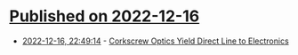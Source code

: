 # [Published on 2022-12-16](index.md)

* [2022-12-16, 22:49:14](https://news.ycombinator.com/item?id=34021701) - [Corkscrew Optics Yield Direct Line to Electronics](https://spectrum.ieee.org/optical-computing-picosecond-gates)
